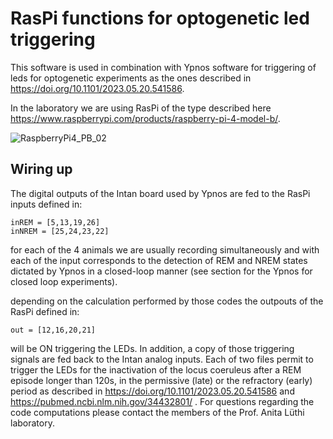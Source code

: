 # RasPi functions for optogenetic led triggering

This software is used in combination with Ypnos software for triggering of leds for optogenetic experiments as the ones described in  https://doi.org/10.1101/2023.05.20.541586.

In the laboratory we are using RasPi of the type described here https://www.raspberrypi.com/products/raspberry-pi-4-model-b/.

![RaspberryPi4_PB_02](https://github.com/luthilab/IntanLuthiLab/assets/120734447/e2489b12-05f6-49a4-9a7a-151e911ba261)


## Wiring up

The digital outputs of the Intan board used by Ypnos are fed to the RasPi inputs defined in:

```
inREM = [5,13,19,26] 
inNREM = [25,24,23,22]
```
for each of the 4 animals we are usually recording simultaneously and with each of the input corresponds to the detection of REM and NREM states dictated by Ypnos in a closed-loop manner (see section for the Ypnos for closed loop experiments).

depending on the calculation performed by those codes the outpouts of the RasPi defined in: 

```
out = [12,16,20,21]
```

will be ON triggering the LEDs. In addition, a copy of those triggering signals are fed back to the Intan analog inputs. Each of two files permit to trigger the LEDs for the inactivation of the  locus coeruleus after a REM episode longer than 120s, in the permissive (late) or the refractory (early) period as described in 
 https://doi.org/10.1101/2023.05.20.541586 and https://pubmed.ncbi.nlm.nih.gov/34432801/ . For questions regarding the code computations please contact the members of the Prof. Anita Lüthi laboratory.
